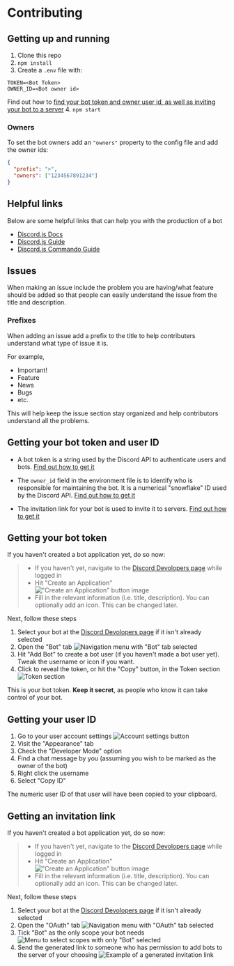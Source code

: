 # Contributing

## Getting up and running
1. Clone this repo
2. `npm install`
3. Create a `.env` file with:
```
TOKEN=<Bot Token>
OWNER_ID=<Bot owner id>
```

Find out how to [find your bot token and owner user id, as well as inviting your bot to a server](#getting-your-bot-token-and-user-id)
4. `npm start`

### Owners
To set the bot owners add an `"owners"` property to the config file and add the owner ids:
```json
{
  "prefix": ">",
  "owners": ["1234567891234"]
}
```

## Helpful links
Below are some helpful links that can help you with the production of a bot

* [Discord.js Docs](https://discord.js.org/#/docs/main/stable/general/welcome)
* [Discord.js Guide](https://anidiotsguide_old.gitbooks.io/discord-js-bot-guide/content/getting-started/the-long-version.html)
* [Discord.js Commando Guide](https://dragonfire535.gitbooks.io/discord-js-commando-beginners-guide/content/)

## Issues 
When making an issue include the problem you are having/what feature should be added so that people can easily understand the issue from the title and description. 

### Prefixes
When adding an issue add a prefix to the title to help contributers understand what type of issue it is. 

For example, 
  + Important!
  + Feature
  + News
  + Bugs
  + etc.

This will help keep the issue section stay organized and help contributors understand all the problems. 

## Getting your bot token and user ID

- A bot token is a string used by the Discord API to authenticate users and bots. [Find out how to get it](#getting-your-bot-token)

- The `owner_id` field in the environment file is to identify who is responsible for maintaining the bot. It is a numerical "snowflake" ID used by the Discord API. [Find out how to get it](#getting-your-user-id)

- The invitation link for your bot is used to invite it to servers. [Find out how to get it](#getting-an-invitation-link)
## Getting your bot token

If you haven't created a bot application yet, do so now:

> - If you haven't yet, navigate to the [Discord Devolopers page](https://discordapp.com/developers/applications/) while logged in
> - Hit "Create an Application"
> !["Create an Application" button image](https://cdn.discordapp.com/attachments/430070805653880832/473150670804090883/unknown.png)
> - Fill in the relevant information (i.e. title, description). You can optionally add an icon. This can be changed later.

Next, follow these steps

1. Select your bot at the [Discord Devolopers page](https://discordapp.com/developers/applications/) if it isn't already selected
2. Open the "Bot" tab
![Navigation menu with "Bot" tab selected](https://cdn.discordapp.com/attachments/430070805653880832/473151943162724382/unknown.png)
3. Hit "Add Bot" to create a bot user (if you haven't made a bot user yet). Tweak the username or icon if you want.
4. Click to reveal the token, or hit the "Copy" button, in the Token section
![Token section](https://cdn.discordapp.com/attachments/430070805653880832/473152233916203028/unknown.png)

This is your bot token. **Keep it secret**, as people who know it can take control of your bot.

## Getting your user ID

1. Go to your user account settings
![Account settings button](https://cdn.discordapp.com/attachments/430070805653880832/473152689526800384/unknown.png)
2. Visit the "Appearance" tab
3. Check the "Developer Mode" option
4. Find a chat message by you (assuming you wish to be marked as the owner of the bot)
5. Right click the username
6. Select "Copy ID"

The numeric user ID of that user will have been copied to your clipboard.

## Getting an invitation link

If you haven't created a bot application yet, do so now:

> - If you haven't yet, navigate to the [Discord Devolopers page](https://discordapp.com/developers/applications/) while logged in
> - Hit "Create an Application"
> !["Create an Application" button image](https://cdn.discordapp.com/attachments/430070805653880832/473150670804090883/unknown.png)
> - Fill in the relevant information (i.e. title, description). You can optionally add an icon. This can be changed later.

Next, follow these steps

1. Select your bot at the [Discord Devolopers page](https://discordapp.com/developers/applications/) if it isn't already selected
2. Open the "OAuth" tab
![Navigation menu with "OAuth" tab selected](https://cdn.discordapp.com/attachments/430070805653880832/473153670717112321/unknown.png)
3. Tick "Bot" as the only scope your bot needs
![Menu to select scopes with only "Bot" selected](https://cdn.discordapp.com/attachments/430070805653880832/473153767886553118/unknown.png)
4. Send the generated link to someone who has permission to add bots to the server of your choosing
![Example of a generated invitation link](https://cdn.discordapp.com/attachments/430070805653880832/473153996778110976/unknown.png)